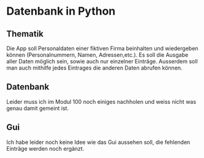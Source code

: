 # Datenbank in Python
## Thematik
Die App soll Personaldaten einer fiktiven Firma beinhalten und wiedergeben können (Personalnummern, Namen, Adressen,etc.). Es soll die Ausgabe aller Daten möglich sein, sowie auch nur einzelner Einträge. Ausserdem soll man auch mithilfe jedes Eintrages die anderen Daten abrufen können.

## Datenbank
Leider muss ich im Modul 100 noch einiges nachholen und weiss nicht was genau damit gemeint ist.

## Gui
Ich habe leider noch keine Idee wie das Gui aussehen soll, die fehlenden Einträge werden noch ergänzt.